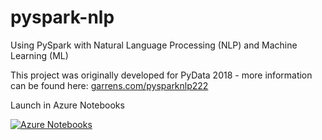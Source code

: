 # pyspark-nlp
Using PySpark with Natural Language Processing (NLP) and Machine Learning (ML)

This project was originally developed for PyData 2018 - more information can be found here: [garrens.com/pysparknlp222](https://www.garrens.com/pysparknlp222)

Launch in Azure Notebooks

[![Azure Notebooks](https://notebooks.azure.com/launch.png)](https://notebooks.azure.com/garren/libraries/PySpark-NLP)
